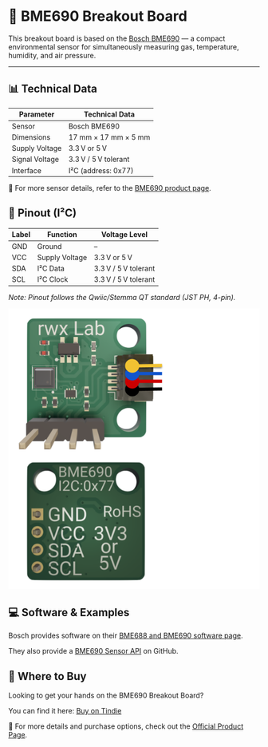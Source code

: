 # 🌱 BME690 Breakout Board

This breakout board is based on the [Bosch BME690](https://www.bosch-sensortec.com/products/environmental-sensors/gas-sensors/bme690/#description) — a compact environmental sensor for simultaneously measuring gas, temperature, humidity, and air pressure.

---

## 📊 Technical Data

| Parameter         | Technical Data               |
|-------------------|------------------------------|
| Sensor            | Bosch BME690                 |
| Dimensions        | 17 mm × 17 mm × 5 mm         |
| Supply Voltage    | 3.3 V or 5 V                 |
| Signal Voltage    | 3.3 V / 5 V tolerant         |
| Interface         | I²C (address: 0x77)          |

🔗 For more sensor details, refer to the [BME690 product page](https://www.bosch-sensortec.com/products/environmental-sensors/gas-sensors/bme690/#description).

## 🔌 Pinout (I²C)

| Label | Function        | Voltage Level        |
|-------|------------------|----------------------|
| GND   | Ground           | –                    |
| VCC   | Supply Voltage   | 3.3 V or 5 V         |
| SDA   | I²C Data         | 3.3 V / 5 V tolerant |
| SCL   | I²C Clock        | 3.3 V / 5 V tolerant |

*Note: Pinout follows the Qwiic/Stemma QT standard (JST PH, 4-pin).*

![Pinout](Pinout.png)

## 💻 Software & Examples

Bosch provides software on their [BME688 and BME690 software page](https://www.bosch-sensortec.com/software-tools/software/bme688-and-bme690-software/).

They also provide a [BME690 Sensor API](https://github.com/boschsensortec/BME690_SensorAPI) on GitHub.

## 🛒 Where to Buy

Looking to get your hands on the BME690 Breakout Board?

You can find it here: [Buy on Tindie](https://www.tindie.com/products/rwx_lab/bme690-breakout-board/)

🔗 For more details and purchase options, check out the [Official Product Page](https://www.rwx-lab.dev/boards/bme690-breakout-board).

